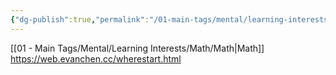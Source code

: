 ```yaml
---
{"dg-publish":true,"permalink":"/01-main-tags/mental/learning-interests/math/imo-math/imo-math/","created":"2024-11-18T16:47:42.732+05:30","updated":"2024-10-11T00:32:52.000+05:30"}
---
```


[[01 - Main Tags/Mental/Learning Interests/Math/Math\|Math]]
https://web.evanchen.cc/wherestart.html
